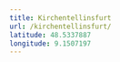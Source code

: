 ```yaml
---
title: Kirchentellinsfurt
url: /kirchentellinsfurt/
latitude: 48.5337887
longitude: 9.1507197
---
```

